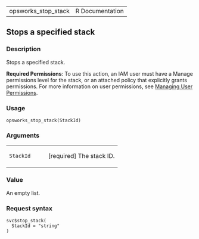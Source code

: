 <table style="width: 100%;">
<tbody>
<tr class="odd">
<td>opsworks_stop_stack</td>
<td style="text-align: right;">R Documentation</td>
</tr>
</tbody>
</table>

## Stops a specified stack

### Description

Stops a specified stack.

**Required Permissions**: To use this action, an IAM user must have a
Manage permissions level for the stack, or an attached policy that
explicitly grants permissions. For more information on user permissions,
see [Managing User
Permissions](https://docs.aws.amazon.com/opsworks/latest/userguide/opsworks-security-users.html).

### Usage

    opsworks_stop_stack(StackId)

### Arguments

<table>
<colgroup>
<col style="width: 35%" />
<col style="width: 65%" />
</colgroup>
<tbody>
<tr class="odd">
<td><code id="opsworks_stop_stack_:_StackId">StackId</code></td>
<td><p>[required] The stack ID.</p></td>
</tr>
</tbody>
</table>

### Value

An empty list.

### Request syntax

    svc$stop_stack(
      StackId = "string"
    )
